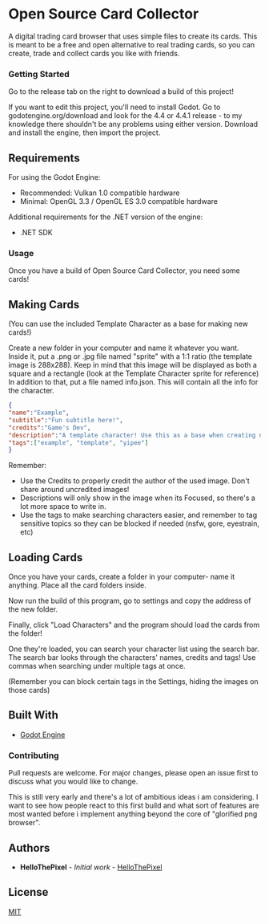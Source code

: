 # Open Source Card Collector

A digital trading card browser that uses simple files to create its cards. This is meant to be a free and open alternative to real trading cards, so you can create, trade and collect cards you like with friends.

### Getting Started

Go to the release tab on the right to download a build of this project!

If you want to edit this project, you'll need to install Godot. Go to godotengine.org/download and look for the 4.4 or 4.4.1 release - to my knowledge there shouldn't be any problems using either version. Download and install the engine, then import the project.

## Requirements

For using the Godot Engine:

* Recommended: Vulkan 1.0 compatible hardware
* Minimal: OpenGL 3.3 / OpenGL ES 3.0 compatible hardware

Additional requirements for the .NET version of the engine:

* .NET SDK

### Usage

Once you have a build of Open Source Card Collector, you need some cards!

## Making Cards

(You can use the included Template Character as a base for making new cards!)

Create a new folder in your computer and name it whatever you want. Inside it, put a .png or .jpg file named "sprite" with a 1:1 ratio (the template image is 288x288). Keep in mind that this image will be displayed as both a square and a rectangle (look at the Template Character sprite for reference)
In addition to that, put a file named info.json. This will contain all the info for the character.
```json
{
"name":"Example",
"subtitle":"Fun subtitle here!",
"credits":"Game's Dev",
"description":"A template character! Use this as a base when creating new characters!",
"tags":["example", "template", "yipee"]
}
```
Remember:
* Use the Credits to properly credit the author of the used image. Don't share around uncredited images!
* Descriptions will only show in the image when its Focused, so there's a lot more space to write in.
* Use the tags to make searching characters easier, and remember to tag sensitive topics so they can be blocked if needed (nsfw, gore, eyestrain, etc)

## Loading Cards

Once you have your cards, create a folder in your computer- name it anything.  Place all the card folders inside.

Now run the build of this program, go to settings and copy the address of the new folder.

Finally, click "Load Characters" and the program should load the cards from the folder!

One they're loaded, you can search your character list using the search bar. The search bar looks through the characters' names, credits and tags! Use commas when searching under multiple tags at once.

(Remember you can block certain tags in the Settings, hiding the images on those cards)

## Built With

* [Godot Engine](https://godotengine.org/download)

### Contributing

Pull requests are welcome. For major changes, please open an issue first to discuss what you would like to change.

This is still very early and there's a lot of ambitious ideas i am considering. I want to see how people react to this first build and what sort of features are most wanted before i implement anything beyond the core of "glorified png browser".

## Authors

* **HelloThePixel** - *Initial work* - [HelloThePixel](https://github.com/HelloThePixel)

## License

[MIT](https://choosealicense.com/licenses/mit/)

